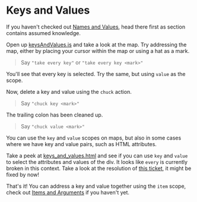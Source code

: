 # Keys and Values

If you haven't checked out [Names and Values](../names_and_values/), head there first as section contains assumed knowledge.

Open up [keysAndValues.js](keysAndValues.js) and take a look at the map. Try addressing the map, either by placing your cursor within the map or using a hat as a mark.

> Say `"take every key"` or `"take every key <mark>"`

You'll see that every key is selected. Try the same, but using `value` as the scope.

Now, delete a key and value using the `chuck` action.

> Say `"chuck key <mark>"`

The trailing colon has been cleaned up.

> Say `"chuck value <mark>"`

You can use the `key` and `value` scopes on maps, but also in some cases where we have key and value pairs, such as HTML attributes.

Take a peek at [keys_and_values.html](./keys_and_values.html) and see if you can use `key` and `value` to select the attributes and values of the div. It looks like `every` is currently broken in this context. Take a look at the resolution of [this ticket](https://github.com/cursorless-dev/cursorless/issues/591), it might be fixed by now!

That's it! You can address a key and value together using the `item` scope, check out [Items and Arguments](../items_and_arguments/) if you haven't yet.
